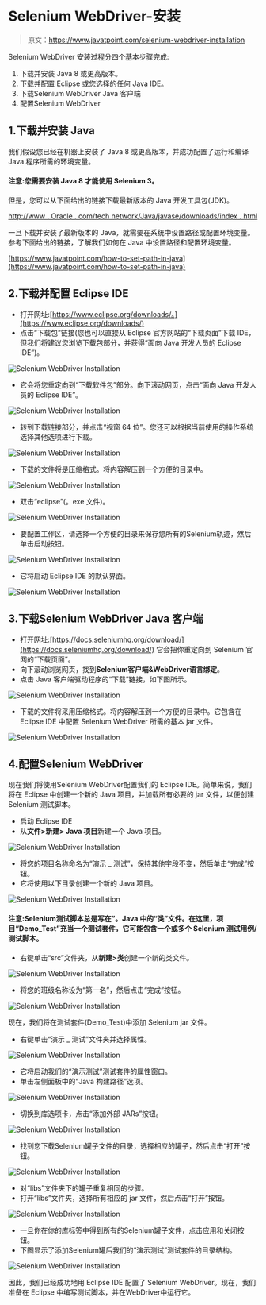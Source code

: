 # Selenium WebDriver-安装

> 原文：<https://www.javatpoint.com/selenium-webdriver-installation>

Selenium WebDriver 安装过程分四个基本步骤完成:

1.  下载并安装 Java 8 或更高版本。
2.  下载并配置 Eclipse 或您选择的任何 Java IDE。
3.  下载Selenium WebDriver Java 客户端
4.  配置Selenium WebDriver

## 1.下载并安装 Java

我们假设您已经在机器上安装了 Java 8 或更高版本，并成功配置了运行和编译 Java 程序所需的环境变量。

#### 注意:您需要安装 Java 8 才能使用 Selenium 3。

但是，您可以从下面给出的链接下载最新版本的 Java 开发工具包(JDK)。

[http://www . Oracle . com/tech network/Java/javase/downloads/index . html](http://www.oracle.com/technetwork/java/javase/downloads/index.html)

一旦下载并安装了最新版本的 Java，就需要在系统中设置路径或配置环境变量。参考下面给出的链接，了解我们如何在 Java 中设置路径和配置环境变量。

[https://www.javatpoint.com/how-to-set-path-in-java](https://www.javatpoint.com/how-to-set-path-in-java)

## 2.下载并配置 Eclipse IDE

*   打开网址:[https://www.eclipse.org/downloads/。](https://www.eclipse.org/downloads/)
*   点击“下载包”链接(您也可以直接从 Eclipse 官方网站的“下载页面”下载 IDE，但我们将建议您浏览下载包部分，并获得“面向 Java 开发人员的 Eclipse IDE”)。

![Selenium WebDriver Installation](img/fb59c548db4e63a3fd8a29b399094559.png)

*   它会将您重定向到“下载软件包”部分。向下滚动网页，点击“面向 Java 开发人员的 Eclipse IDE”。

![Selenium WebDriver Installation](img/8d033a9d6c514dac365d8785a7299733.png)

*   转到下载链接部分，并点击“视窗 64 位”。您还可以根据当前使用的操作系统选择其他选项进行下载。

![Selenium WebDriver Installation](img/8247bdecc7b1fa38774e748b5dee93c0.png)

*   下载的文件将是压缩格式。将内容解压到一个方便的目录中。

![Selenium WebDriver Installation](img/11aaec3ca90df9be62ae8fdbdb32a017.png)

*   双击“eclipse”(。exe 文件)。

![Selenium WebDriver Installation](img/69d2c71b8e7ffbe85124712f44af5b61.png)

*   要配置工作区，请选择一个方便的目录来保存您所有的Selenium轨迹，然后单击启动按钮。

![Selenium WebDriver Installation](img/7576ec7f76d3e0d05dab1dcdbb0ca728.png)

*   它将启动 Eclipse IDE 的默认界面。

![Selenium WebDriver Installation](img/f6644d8d75e0711ab1ad8e14550ef3aa.png)

## 3.下载Selenium WebDriver Java 客户端

*   打开网址:[https://docs.seleniumhq.org/download/](https://docs.seleniumhq.org/download/)
    它会把你重定向到 Selenium 官网的“下载页面”。
*   向下滚动浏览网页，找到**Selenium客户端&WebDriver语言绑定**。
*   点击 Java 客户端驱动程序的“下载”链接，如下图所示。

![Selenium WebDriver Installation](img/b7d64e37c78e1aee71f14bb4b8a324ac.png)

*   下载的文件将采用压缩格式。将内容解压到一个方便的目录中。它包含在 Eclipse IDE 中配置 Selenium WebDriver 所需的基本 jar 文件。

![Selenium WebDriver Installation](img/a258373af338a3ff3d551099bad9f34c.png)

## 4.配置Selenium WebDriver

现在我们将使用Selenium WebDriver配置我们的 Eclipse IDE。简单来说，我们将在 Eclipse 中创建一个新的 Java 项目，并加载所有必要的 jar 文件，以便创建 Selenium 测试脚本。

*   启动 Eclipse IDE
*   从**文件>新建> Java 项目**新建一个 Java 项目。

![Selenium WebDriver Installation](img/5ed2e9aa043bd1ea9492aa35955653b1.png)

*   将您的项目名称命名为“演示 _ 测试”，保持其他字段不变，然后单击“完成”按钮。
*   它将使用以下目录创建一个新的 Java 项目。

![Selenium WebDriver Installation](img/34d817de1be98ba2f426f26343089717.png)

#### 注意:Selenium测试脚本总是写在”。Java 中的“类”文件。在这里，项目“Demo_Test”充当一个测试套件，它可能包含一个或多个 Selenium 测试用例/测试脚本。

*   右键单击“src”文件夹，从**新建>类**创建一个新的类文件。

![Selenium WebDriver Installation](img/b1a160ec994e323042c65293489c505c.png)

*   将您的班级名称设为“第一名”，然后点击“完成”按钮。

![Selenium WebDriver Installation](img/0e22b43f2a82b47f3a1e7031829af811.png)

现在，我们将在测试套件(Demo_Test)中添加 Selenium jar 文件。

*   右键单击“演示 _ 测试”文件夹并选择属性。

![Selenium WebDriver Installation](img/08ef97f4cfa7c6bc7c8aac9dbb1743d7.png)

*   它将启动我们的“演示测试”测试套件的属性窗口。
*   单击左侧面板中的“Java 构建路径”选项。

![Selenium WebDriver Installation](img/76827d44b03aa7e3d0a061bc2b43db56.png)

*   切换到库选项卡，点击“添加外部 JARs”按钮。

![Selenium WebDriver Installation](img/b6724aceb64b8319600720cb668aba1e.png)

*   找到您下载Selenium罐子文件的目录，选择相应的罐子，然后点击“打开”按钮。

![Selenium WebDriver Installation](img/eea308b0b54344ab8db10c2ab388fd69.png)

*   对“libs”文件夹下的罐子重复相同的步骤。
*   打开“libs”文件夹，选择所有相应的 jar 文件，然后点击“打开”按钮。

![Selenium WebDriver Installation](img/0949a3dbc455ad896574743c34834450.png)

*   一旦你在你的库标签中得到所有的Selenium罐子文件，点击应用和关闭按钮。
*   下图显示了添加Selenium罐后我们的“演示测试”测试套件的目录结构。

![Selenium WebDriver Installation](img/f20ae9843f8fc4c2692c9bfbd7e21a56.png)

因此，我们已经成功地用 Eclipse IDE 配置了 Selenium WebDriver。现在，我们准备在 Eclipse 中编写测试脚本，并在WebDriver中运行它。